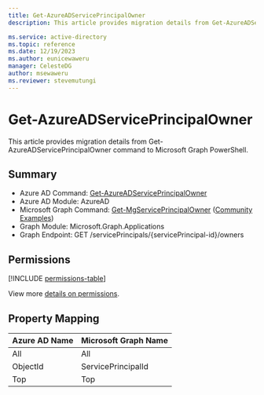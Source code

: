 ```yaml
---
title: Get-AzureADServicePrincipalOwner
description: This article provides migration details from Get-AzureADServicePrincipalOwner command to Microsoft Graph PowerShell.

ms.service: active-directory
ms.topic: reference
ms.date: 12/19/2023
ms.author: eunicewaweru
manager: CelesteDG
author: msewaweru
ms.reviewer: stevemutungi
---
```


# Get-AzureADServicePrincipalOwner

This article provides migration details from Get-AzureADServicePrincipalOwner command to Microsoft Graph PowerShell.

## Summary

+ Azure AD Command: [Get-AzureADServicePrincipalOwner](/powershell/module/azuread/get-azureadserviceprincipalowner)
+ Azure AD Module: AzureAD
+ Microsoft Graph Command: [Get-MgServicePrincipalOwner](/powershell/module/microsoft.graph.applications/get-mgserviceprincipalowner) ([Community Examples](https://github.com/orgs/msgraph/discussions?discussions_q=Get-MgServicePrincipalOwner))
+ Graph Module: Microsoft.Graph.Applications
+ Graph Endpoint:  GET /servicePrincipals/{servicePrincipal-id}/owners

## Permissions

[!INCLUDE [permissions-table](~/graphref/api-reference/v1.0/includes/permissions/serviceprincipal-list-owners-permissions.md)]

View more [details on permissions](/graph/api/serviceprincipal-list-owners#permissions).

## Property Mapping

|Azure AD Name|Microsoft Graph Name|
|---|---|
|All|All|
|ObjectId|ServicePrincipalId|
|Top|Top|